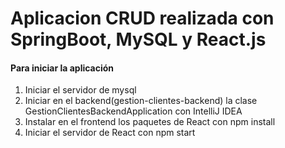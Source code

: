 # Aplicacion CRUD realizada con SpringBoot, MySQL y React.js

<h4>Para iniciar la aplicación</h4>

<ol>
  <li>Iniciar el servidor de mysql</li>
  <li>Iniciar en el backend(gestion-clientes-backend) la clase GestionClientesBackendApplication con IntelliJ IDEA</li>
  <li>Instalar en el frontend los paquetes de React con npm install</li>
  <li>Iniciar el servidor de React con npm start</li>
</ol>


